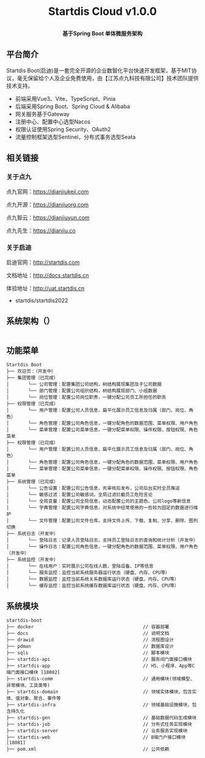 <h1 align="center" style="margin: 30px 0 30px; font-weight: bold;">Startdis Cloud v1.0.0</h1>
<h4 align="center">基于Spring Boot 单体微服务架构</h4>

## 平台简介

Startdis Boot(启迪)是一套完全开源的企业数智化平台快速开发框架，基于MIT协议，毫无保留给个人及企业免费使用，由【江苏点九科技有限公司】技术团队提供技术支持。

* 前端采用Vue3、Vite、TypeScript、Pinia
* 后端采用Spring Boot、Spring Cloud & Alibaba
* 网关服务基于Gateway
* 注册中心、配置中心选型Nacos
* 权限认证使用Spring Security、OAuth2
* 流量控制框架选型Sentinel，分布式事务选型Seata

## 相关链接

### 关于点九
点九官网：https://dianjiukeji.com

点九开源：https://dianjiuorg.com

点九智云：https://dianjiuyun.com

点九先生：https://dianjiu.co

### 关于启迪
启迪官网：http://startdis.com

文档地址：http://docs.startdis.cn

体验地址：http://uat.startdis.cn  
- startdis/startdis2022

## 系统架构（）

<img src=""/>

## 功能菜单
~~~
Startdis Boot    
├── 欢迎页：（开发中）                                                
├── 集团管理（已完成）                                                  
│       └── 公司管理：配置集团公司结构，树结构展现集团及子公司数据
│       └── 部门管理：配置公司组织结构，树结构展现部门、小组数据
│       └── 岗位管理：配置公司岗位职责，一键分配公司员工所担任的职务
├── 权限管理（已完成）                                                  
│       └── 用户管理：配置公司人员信息，扁平化展示员工信息及归属（部门、岗位、角色）
│       └── 角色管理：配置公司角色信息，一键分配角色的数据范围、菜单权限、用户角色
│       └── 菜单管理：配置公司菜单信息，一键分配菜单权限、操作权限、按钮权限、角色菜单
├── 权限管理（已完成）                                                  
│       └── 用户管理：配置公司人员信息，扁平化展示员工信息及归属（部门、岗位、角色）
│       └── 角色管理：配置公司角色信息，一键分配角色的数据范围、菜单权限、用户角色
│       └── 菜单管理：配置公司菜单信息，一键分配菜单权限、操作权限、按钮权限、角色菜单
├── 系统管理（已完成）                                                  
│       └── 公告设置：配置公司公告信息，先审核后发布，公司后台实时全员推送
│       └── 敏感过滤：配置公司敏感词，全局过滤拦截员工危险言论
│       └── 全局变量：配置公司全局信息，动态配置公司的主题色、公司logo等新信息
│       └── 字典管理：配置公司字典信息，对系统中经常使用的一些较为固定的数据进行维护
│       └── 文件管理：配置公司文件仓库，支持文件上传、下载、复制、分享、删除、图列切换
├── 系统日志（开发中）                                                  
│       └── 登陆日志：记录人员登陆日志，支持员工登陆日志的查询和统计分析（开发中）
│       └── 操作日志：配置公司角色信息，一键分配角色的数据范围、菜单权限、用户角色（开发中）
├── 系统监控（开发中）                                                  
│       └── 在线用户：实时展示公司在线人数，登陆设备、IP等信息
│       └── 服务监控：监控当前系统服务器运行状态（硬盘、内存、CPU等）
│       └── 数据监控：监控当前系统关系数据库运行状态（硬盘、内存、CPU等）
│       └── 缓存监控：监控当前系统缓存数据库运行状态（硬盘、内存、CPU等）
~~~

## 系统模块

~~~
startdis-boot     
├── docker                                        // 容器部署
├── docs                                          // 说明文档
├── drawid                                        // 流程图设计
├── pdman                                         // 数据库设计
├── sqls                                          // 脚本模块
├── startdis-api                                  // 服务间门面接口模块
├── startdis-app                                  // H5、小程序、App等C端门面接口模块 [18082]
├── startdis-comm                                 // 通用模块(领域模型、异常模块、工具类等)
├── startdis-domain                               // 领域实体模块，包含实体、值对象、聚合、事件等
├── startdis-infra                                // 领域基础设施模块，包含持久化
├── startdis-gen                                  // 基础数据代码生成模块
├── startdis-job                                  // 分布式任务实现模块
├── startdis-server                               // 业务服务实现模块
├── startdis-web                                  // B端门户接口模块 [18081]
├── pom.xml                                       // 公共依赖
~~~

